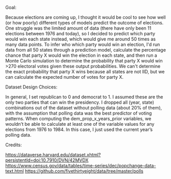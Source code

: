 Goal: 

Because elections are coming up, I thought it would be cool to see how well (or how poorly) different types of models predict the outcome of elections. One struggle was the limited amount of data (there have only been 11 elections between 1976 and today), so I decided to predict which party would win each state instead, which would give me around 50 times as many data points. To infer who which party would win an election, I'd run data from all 50 states through a prediction model, calculate the percentage chance that party X would win the election in each state, and then run a Monte Carlo simulation to determine the probability that party X would win >270 electoral votes given these output probabilities. We can't determine the exact probability that party X wins because all states are not IID, but we can calculate the expected number of votes for party X.


Dataset Design Choices: 

In general, I set republican to 0 and democrat to 1. I assumed these are the only two parties that can win the presidency. I dropped all (year, state) combinations out of the dataset without polling data (about 20% of them), with the assumption that polling data was the best predictor of voting patterns. When computing the dem_prop_x_years_prior variables, we wouldn’t be able to calculate at least one of the variable values for any elections from 1976 to 1984. In this case, I just used the current year’s polling data. 


Credits:

https://dataverse.harvard.edu/dataset.xhtml?persistentId=doi:10.7910/DVN/42MVDX 
https://www.census.gov/data/tables/time-series/dec/popchange-data-text.html
https://github.com/fivethirtyeight/data/tree/master/polls 
